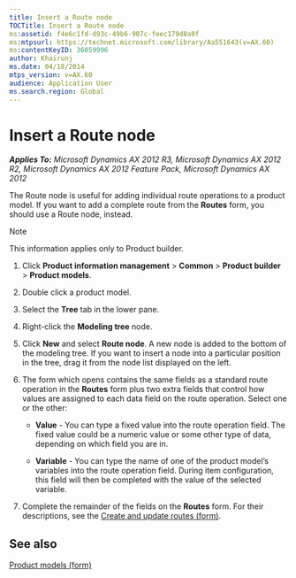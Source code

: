 ```yaml
---
title: Insert a Route node
TOCTitle: Insert a Route node
ms:assetid: f4e6c1fd-d93c-49b6-907c-feec179d8a9f
ms:mtpsurl: https://technet.microsoft.com/library/Aa551643(v=AX.60)
ms:contentKeyID: 36059996
author: Khairunj
ms.date: 04/18/2014
mtps_version: v=AX.60
audience: Application User
ms.search.region: Global
---
```


# Insert a Route node 


_**Applies To:** Microsoft Dynamics AX 2012 R3, Microsoft Dynamics AX 2012 R2, Microsoft Dynamics AX 2012 Feature Pack, Microsoft Dynamics AX 2012_

The Route node is useful for adding individual route operations to a product model. If you want to add a complete route from the **Routes** form, you should use a Route node, instead.


> [!NOTE]
> <P>This information applies only to Product builder.</P>



1.  Click **Product information management** \> **Common** \> **Product builder** \> **Product models**.

2.  Double click a product model.

3.  Select the **Tree** tab in the lower pane.

4.  Right-click the **Modeling tree** node.

5.  Click **New** and select **Route node**. A new node is added to the bottom of the modeling tree. If you want to insert a node into a particular position in the tree, drag it from the node list displayed on the left.

6.  The form which opens contains the same fields as a standard route operation in the **Routes** form plus two extra fields that control how values are assigned to each data field on the route operation. Select one or the other:
    
      - **Value** - You can type a fixed value into the route operation field. The fixed value could be a numeric value or some other type of data, depending on which field you are in.
    
      - **Variable** - You can type the name of one of the product model’s variables into the route operation field. During item configuration, this field will then be completed with the value of the selected variable.

7.  Complete the remainder of the fields on the **Routes** form. For their descriptions, see the [Create and update routes (form)](https://technet.microsoft.com/library/aa590442\(v=ax.60\)).

## See also

[Product models (form)](https://technet.microsoft.com/library/aa572853\(v=ax.60\))

  


